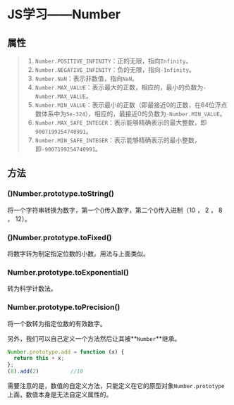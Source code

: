 # JS学习——Number

## 属性

> 1. `Number.POSITIVE_INFINITY`：正的无限，指向`Infinity`。
> 2. `Number.NEGATIVE_INFINITY`：负的无限，指向`-Infinity`。
> 3. `Number.NaN`：表示非数值，指向`NaN`。
> 4. `Number.MAX_VALUE`：表示最大的正数，相应的，最小的负数为`-Number.MAX_VALUE`。
> 5. `Number.MIN_VALUE`：表示最小的正数（即最接近0的正数，在64位浮点数体系中为`5e-324`），相应的，最接近0的负数为`-Number.MIN_VALUE`。
> 6. `Number.MAX_SAFE_INTEGER`：表示能够精确表示的最大整数，即`9007199254740991`。
> 7. `Number.MIN_SAFE_INTEGER`：表示能够精确表示的最小整数，即`-9007199254740991`。

## 方法

### ()Number.prototype.toString()

将一个字符串转换为数字，第一个()传入数字，第二个()传入进制（10 ， 2 ， 8 ， 12）。

### ()Number.prototype.toFixed()

将数字转为制定指定位数的小数。用法与上面类似。

### Number.prototype.toExponential()

转为科学计数法。

### Number.prototype.toPrecision()

将一个数转为指定位数的有效数字。

另外，我们可以自己定义一个方法然后让其被**`Number`**继承。

```javascript
Number.prototype.add = function (x) {
  return this + x;
};
(8).add(2)  		//10
```

需要注意的是，数值的自定义方法，只能定义在它的原型对象`Number.prototype`上面，数值本身是无法自定义属性的。


